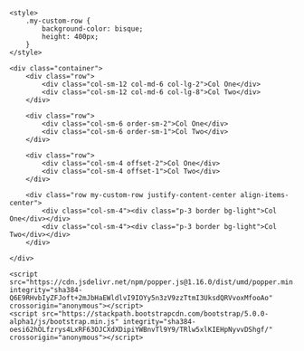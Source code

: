 <html lang="en">
<head>
    <meta charset="UTF-8">
    <meta name="viewport" content="width=device-width, initial-scale=1.0">
    <title>Bootstrap v5 - Alpha1</title>
    <link rel="stylesheet" href="https://stackpath.bootstrapcdn.com/bootstrap/5.0.0-alpha1/css/bootstrap.min.css" integrity="sha384-r4NyP46KrjDleawBgD5tp8Y7UzmLA05oM1iAEQ17CSuDqnUK2+k9luXQOfXJCJ4I" crossorigin="anonymous">
</head>
<body>
    
    <style>
        .my-custom-row {
            background-color: bisque;
            height: 400px;
        }
    </style>

    <div class="container">
        <div class="row">
            <div class="col-sm-12 col-md-6 col-lg-2">Col One</div>
            <div class="col-sm-12 col-md-6 col-lg-8">Col Two</div>
        </div>

        <div class="row">
            <div class="col-sm-6 order-sm-2">Col One</div>
            <div class="col-sm-6 order-sm-1">Col Two</div>
        </div>

        <div class="row">
            <div class="col-sm-4 offset-2">Col One</div>
            <div class="col-sm-4 offset-1">Col Two</div>
        </div>

        <div class="row my-custom-row justify-content-center align-items-center">
            <div class="col-sm-4"><div class="p-3 border bg-light">Col One</div></div>
            <div class="col-sm-4"><div class="p-3 border bg-light">Col Two</div></div>
        </div>
        
    </div>

    <script src="https://cdn.jsdelivr.net/npm/popper.js@1.16.0/dist/umd/popper.min.js" integrity="sha384-Q6E9RHvbIyZFJoft+2mJbHaEWldlvI9IOYy5n3zV9zzTtmI3UksdQRVvoxMfooAo" crossorigin="anonymous"></script>
    <script src="https://stackpath.bootstrapcdn.com/bootstrap/5.0.0-alpha1/js/bootstrap.min.js" integrity="sha384-oesi62hOLfzrys4LxRF63OJCXdXDipiYWBnvTl9Y9/TRlw5xlKIEHpNyvvDShgf/" crossorigin="anonymous"></script>
</body>
</html>